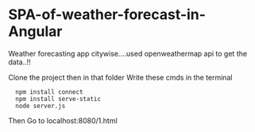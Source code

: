# SPA-of-weather-forecast-in-Angular

Weather forecasting app citywise....used openweathermap api to get the data..!!

Clone the project then in that folder
Write these cmds in the terminal

      npm install connect
      npm install serve-static
      node server.js
      
 Then Go to localhost:8080/1.html
